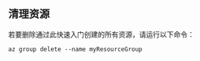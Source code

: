 ## <a name="clean-up-resources"></a>清理资源

若要删除通过此快速入门创建的所有资源，请运行以下命令：

```azurecli
az group delete --name myResourceGroup
```